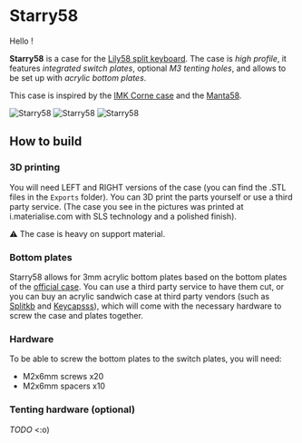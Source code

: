 # Starry58

Hello !

**Starry58** is a case for the
[Lily58 split keyboard](https://github.com/kata0510/Lily58).
The case is *high profile*, it features *integrated switch plates*,
optional *M3 tenting holes*, and allows to be set up with *acrylic bottom
plates*.

This case is inspired by the
[IMK Corne case](https://imkulio.com/build-guide.html) and the
[Manta58](https://teddit.net/r/MechanicalKeyboards/comments/r0mptz/ic_manta58_a_unique_3dprinted_lily58_case/).

![Starry58](assets/pic1.JPG?raw=true "Starry58")
![Starry58](assets/pic2.JPG?raw=true "Starry58")
![Starry58](assets/pic3.JPG?raw=true "Starry58")

## How to build

### 3D printing

You will need LEFT and RIGHT versions of the case (you can find the .STL files
in the `Exports` folder). You can 3D print the parts yourself or use a third
party service. (The case you see in the pictures was printed at
i.materialise.com with SLS technology and a polished finish).

:warning: The case is heavy on support material.

### Bottom plates

Starry58 allows for 3mm acrylic bottom plates based on the bottom plates of the
[official case](https://github.com/kata0510/Lily58/tree/master/case). You can
use a third party service to have them cut, or you can buy an acrylic sandwich
case at third party vendors (such as
[Splitkb](https://splitkb.com/products/lily58-acrylic-plate-case) and
[Keycapsss](https://keycapsss.com/keyboard-parts/cases/82/lily58-acrylic-plate-case)),
which will come with the necessary hardware to screw the case and plates together.

### Hardware

To be able to screw the bottom plates to the switch plates, you will need:

- M2x6mm screws x20
- M2x6mm spacers x10

### Tenting hardware (optional)

*TODO* <:o)
